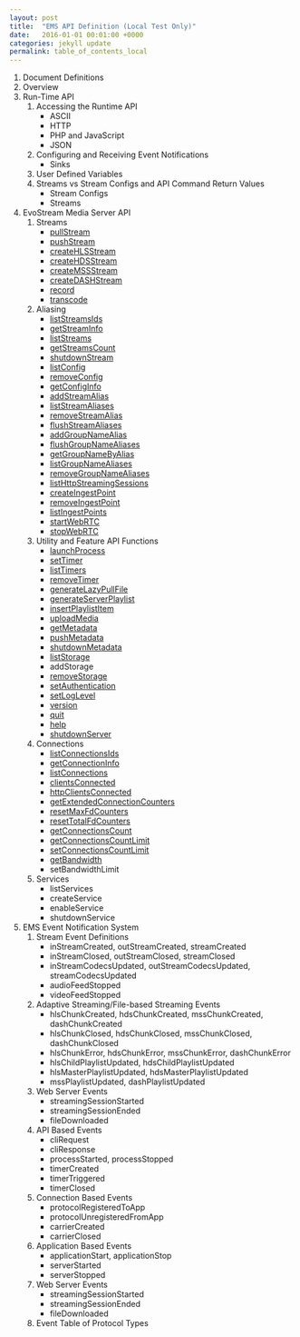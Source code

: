 ```yaml
---
layout: post
title:  "EMS API Definition (Local Test Only)"
date:   2016-01-01 00:01:00 +0000
categories: jekyll update
permalink: table_of_contents_local
---
```


1. Document Definitions
2. Overview
3. Run-Time API
   1. Accessing the Runtime API
      - ASCII
      - HTTP
      - PHP and JavaScript
      - JSON
   2. Configuring and Receiving Event Notifications
      - Sinks
   3. User Defined Variables
   4. Streams vs Stream Configs and API Command Return Values
      - Stream Configs
      - Streams
4. EvoStream Media Server API
   1. Streams
      - [pullStream](/pull_stream)
      - [pushStream](/push_stream)
      - [createHLSStream](/create_hls_stream)
      - [createHDSStream](/create_hds_stream)
      - [createMSSStream](/create_mss_stream)
      - [createDASHStream](/create_dash_stream)
      - [record](/record)
      - [transcode](/transcode)
   2. Aliasing
      - [listStreamsIds](/list_streams_ids)
      - [getStreamInfo](/get_stream_info)
      - [listStreams](/list_streams)
      - [getStreamsCount](/get_streams_count)
      - [shutdownStream](/shutdown_stream)
      - [listConfig](/list_config)
      - [removeConfig](/remove_config)
      - [getConfigInfo](/get_config_info)
      - [addStreamAlias](/add_stream_alias)
      - [listStreamAliases](/list_stream_aliases)
      - [removeStreamAlias](/remove_stream_alias)
      - [flushStreamAliases](/flush_stream_aliases)
      - [addGroupNameAlias](/add_group_name_alias)
      - [flushGroupNameAliases](/flush_group_name_aliases)
      - [getGroupNameByAlias](/get_group_name_by_alias)
      - [listGroupNameAliases](/list_group_name_aliases)
      - [removeGroupNameAliases](/remove_group_name_aliases)
      - [listHttpStreamingSessions](/list_http_streaming_sessions)
      - [createIngestPoint](/create_ingest_point)
      - [removeIngestPoint](/remove_ingest_point)
      - [listIngestPoints](/list_ingest_points)
      - [startWebRTC](/start_web_rtc)
      - [stopWebRTC](/stop_web_rtc)
   3. Utility and Feature API Functions
      - [launchProcess](/launch_process)
      - [setTimer](/set_timer)
      - [listTimers](/list_timers)
      - [removeTimer](/remove_timer)
      - [generateLazyPullFile](/generate_lazy_pull_file)
      - [generateServerPlaylist](/generate_server_playlist)
      - [insertPlaylistItem](/insert_playlist_item)
      - [uploadMedia](/upload_media)
      - [getMetadata](/get_metadata)
      - [pushMetadata](/push_metadata)
      - [shutdownMetadata](/shutdown_metadata)
      - [listStorage](/list_storage)
      - addStorage
      - [removeStorage](/remove_storage)
      - [setAuthentication](/set_authentication)
      - [setLogLevel](/set_log_level)
      - [version](/version)
      - [quit](/quit)
      - [help](/help)
      - [shutdownServer](/shutdown_server)
   4. Connections
      - [listConnectionsIds](/list_connections_ids)
      - [getConnectionInfo](/get_connection_info)
      - [listConnections](/list_connections)
      - [clientsConnected](/clients_connected)
      - [httpClientsConnected](/http_clients_connected)
      - [getExtendedConnectionCounters](/get_extended_connection_counters)
      - [resetMaxFdCounters](/reset_max_fd_counters)
      - [resetTotalFdCounters](/reset_total_fd_counters)
      - [getConnectionsCount](/get_connections_count)
      - [getConnectionsCountLimit](/get_connections_count_limit)
      - [setConnectionsCountLimit](/set_connections_count_limit)
      - [getBandwidth](/get_bandwidth)
      - setBandwidthLimit
   5. Services
      - listServices
      - createService
      - enableService
      - shutdownService
5. EMS Event Notification System
   1. Stream Event Definitions
      - inStreamCreated, outStreamCreated, streamCreated
      - inStreamClosed, outStreamClosed, streamClosed
      - inStreamCodecsUpdated, outStreamCodecsUpdated, streamCodecsUpdated
      - audioFeedStopped
      - videoFeedStopped
   2. Adaptive Streaming/File-based Streaming Events
      - hlsChunkCreated, hdsChunkCreated, mssChunkCreated, dashChunkCreated
      - hlsChunkClosed, hdsChunkClosed, mssChunkClosed, dashChunkClosed
      - hlsChunkError, hdsChunkError, mssChunkError, dashChunkError
      - hlsChildPlaylistUpdated, hdsChildPlaylistUpdated
      - hlsMasterPlaylistUpdated, hdsMasterPlaylistUpdated
      - mssPlaylistUpdated, dashPlaylistUpdated
   3. Web Server Events
      - streamingSessionStarted
      - streamingSessionEnded
      - fileDownloaded
   4. API Based Events
      - cliRequest
      - cliResponse
      - processStarted, processStopped
      - timerCreated
      - timerTriggered
      - timerClosed
   5. Connection Based Events
      - protocolRegisteredToApp
      - protocolUnregisteredFromApp
      - carrierCreated
      - carrierClosed
   6. Application Based Events
      - applicationStart, applicationStop
      - serverStarted
      - serverStopped
   7. Web Server Events
      - streamingSessionStarted
      - streamingSessionEnded
      - fileDownloaded
   6. Event Table of Protocol Types
